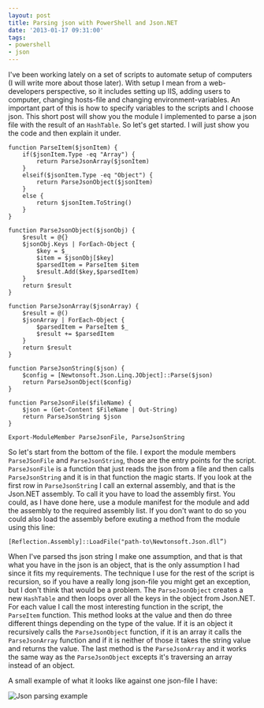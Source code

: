 ```yaml
---
layout: post
title: Parsing json with PowerShell and Json.NET
date: '2013-01-17 09:31:00'
tags:
- powershell
- json
---
```


I've been working lately on a set of scripts to automate setup of computers (I will write more about those later). With setup I mean from a web-developers perspective, so it includes setting up IIS, adding users to computer, changing hosts-file and changing environment-variables. An important part of this is how to specify variables to the scripts and I choose json. This short post will show you the module I implemented to parse a json file with the result of an `HashTable`. So let's get started. I will just show you the code and then explain it under.

    function ParseItem($jsonItem) {
        if($jsonItem.Type -eq "Array") {
            return ParseJsonArray($jsonItem)
        }
        elseif($jsonItem.Type -eq "Object") {
            return ParseJsonObject($jsonItem)
        }
        else {
            return $jsonItem.ToString()
        }
    }

    function ParseJsonObject($jsonObj) {
        $result = @{}
        $jsonObj.Keys | ForEach-Object {
            $key = $_
            $item = $jsonObj[$key]
            $parsedItem = ParseItem $item
            $result.Add($key,$parsedItem)
        }
        return $result
    }

    function ParseJsonArray($jsonArray) {
        $result = @()
        $jsonArray | ForEach-Object {
            $parsedItem = ParseItem $_
            $result += $parsedItem
        }
        return $result
    }

    function ParseJsonString($json) {
        $config = [Newtonsoft.Json.Linq.JObject]::Parse($json)
        return ParseJsonObject($config)
    }

    function ParseJsonFile($fileName) {
        $json = (Get-Content $FileName | Out-String)
        return ParseJsonString $json
    }

    Export-ModuleMember ParseJsonFile, ParseJsonString

So let's start from the bottom of the file. I export the module members `ParseJSonFile` and `ParseJsonString`, those are the entry points for the script. `ParseJsonFile` is a function that just reads the json from a file and then calls `ParseJsonString` and it is in that function the magic starts. If you look at the first row in `ParseJsonString` I call an external assembly, and that is the Json.NET assembly. To call it you have to load the assembly first. You could, as I have done here, use a module manifest for the module and add the assembly to the required assembly list. If you don't want to do so you could also load the assembly before exuting a method from the module using this line:

    [Reflection.Assembly]::LoadFile("path-to\Newtonsoft.Json.dll”)

When I've parsed ths json string I make one assumption, and that is that what you have in the json is an object, that is the only assumption I had since it fits my requirements. The technique I use for the rest of the script is recursion, so if you have a really long json-file you might get an exception, but I don't think that would be a problem. The `ParseJsonObject` creates a new `HashTable` and then loops over all the keys in the object from Json.NET. For each value I call the most interesting function in the script, the `ParseItem` function. This method looks at the value and then do three different things depending on the type of the value. If it is an object it recursively calls the `ParseJsonObject` function, if it is an array it calls the `ParseJsonArray` function and if it is neither of those it takes the string value and returns the value. The last method is the `ParseJsonArray` and it works the same way as the `ParseJsonObject` excepts it's traversing an array instead of an object.

A small example of what it looks like against one json-file I have:


![Json parsing example][1]

  [1]: https://ykaqzw.bay.livefilestore.com/y1pA2PfyvbBJb1RByqI4tyndvpi3P-wV8gcE_cYBahljq8H7jQfzmvB7QBo5h3HKLAStoH0dB2Whp_qkmT6UDirnkPQmq9yOnli/JsonParseExample.png?psid=1 "Json parsing example"